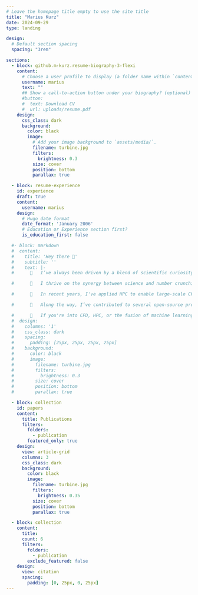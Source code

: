 ```yaml
---
# Leave the homepage title empty to use the site title
title: "Marius Kurz"
date: 2024-09-29
type: landing

design:
  # Default section spacing
  spacing: "3rem"

sections:
  - block: github.m-kurz.resume-biography-3-flexi
    content:
      # Choose a user profile to display (a folder name within `content/authors/`)
      username: marius
      text: ""
      ## Show a call-to-action button under your biography? (optional)
      #button:
      #  text: Download CV
      #  url: uploads/resume.pdf
    design:
      css_class: dark
      background:
        color: black
        image:
          # Add your image background to `assets/media/`.
          filename: turbine.jpg
          filters:
            brightness: 0.3
          size: cover
          position: bottom
          parallax: true

  - block: resume-experience
    id: experience
    draft: true
    content:
      username: marius
    design:
      # Hugo date format
      date_format: 'January 2006'
      # Education or Experience section first?
      is_education_first: false

  #- block: markdown
  #  content:
  #    title: 'Hey there 👋'
  #    subtitle: ''
  #    text: |-
  #      🔭   I’ve always been driven by a blend of scientific curiosity and technical challenges.

  #      🌟   I thrive on the synergy between science and number crunching—whether it's optimizing algorithms for novel HPC systems, implementing cutting-edge numerical methods or using machine learning to rethink traditional simulations.

  #      🚀   In recent years, I've applied HPC to enable large-scale CFD simulations of turbulent flows and explored how machine learning can be used to develop smarter, data-driven turbulence models for large eddy simulation.

  #      📝   Along the way, I’ve contributed to several open-source projects both inside and outside these fields.

  #      💬   If you're into CFD, HPC, or the fusion of machine learning and simulation, feel free to reach out!
  #  design:
  #    columns: '1'
  #    css_class: dark
  #    spacing:
  #      padding: [25px, 25px, 25px, 25px]
  #    background:
  #      color: black
  #      image:
  #        filename: turbine.jpg
  #        filters:
  #          brightness: 0.3
  #        size: cover
  #        position: bottom
  #        parallax: true

  - block: collection
    id: papers
    content:
      title: Publications
      filters:
        folders:
          - publication
        featured_only: true
    design:
      view: article-grid
      columns: 3
      css_class: dark
      background:
        color: black
        image:
          filename: turbine.jpg
          filters:
            brightness: 0.35
          size: cover
          position: bottom
          parallax: true

  - block: collection
    content:
      title:
      count: 6
      filters:
        folders:
          - publication
        exclude_featured: false
    design:
      view: citation
      spacing:
        padding: [0, 25px, 0, 25px]
---
```

